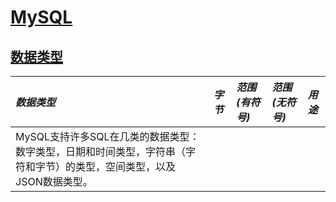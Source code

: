 # [MySQL](https://github.com/Summer-Felix/Database/blob/master/MySQL/MySQL-Readme.md) #

## [数据类型](https://dev.mysql.com/doc/refman/5.7/en/data-types.html) ##

| ***数据类型*** | ***字节*** | ***范围(有符号)*** | ***范围(无符号)*** | ***用途*** |
| :------ | :------ | :------ | :------ | :------ |
| MySQL支持许多SQL在几类的数据类型：数字类型，日期和时间类型，字符串（字符和字节）的类型，空间类型，以及 JSON数据类型。|